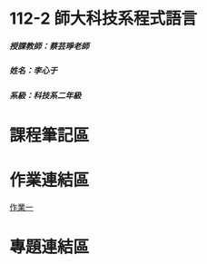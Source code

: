 # 112-2 師大科技系程式語言
##### 授課教師：蔡芸琤老師
##### 姓名：李心于
##### 系級：科技系二年級
# 課程筆記區

# 作業連結區

[作業一](https://www.youtube.com/watch?v=JGyh-pOPkMo](https://youtu.be/J5PXe8fHHL4)https://youtu.be/J5PXe8fHHL4)
# 專題連結區
